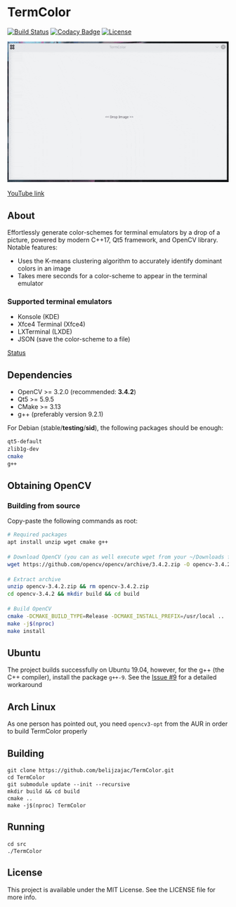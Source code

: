 # TermColor

[![Build Status](https://app.travis-ci.com/belijzajac/TermColor.svg?branch=master)](https://app.travis-ci.com/belijzajac/TermColor)
[![Codacy Badge](https://app.codacy.com/project/badge/Grade/0b2cf7f9e120499bba51d817cf451000)](https://www.codacy.com/gh/belijzajac/TermColor/dashboard?utm_source=github.com&amp;utm_medium=referral&amp;utm_content=belijzajac/TermColor&amp;utm_campaign=Badge_Grade)
[![License](https://img.shields.io/badge/license-MIT-blue.svg?style=flat)](LICENSE)

![TermColor-preview](docs/TermColor_preview.gif)

[YouTube link](https://youtu.be/QqSbcSTW530)

## About

Effortlessly generate color-schemes for terminal emulators by a drop of a picture, powered by modern C++17, Qt5 framework, and OpenCV library. Notable features:

*   Uses the K-means clustering algorithm to accurately identify dominant colors in an image
*   Takes mere seconds for a color-scheme to appear in the terminal emulator

### Supported terminal emulators

*   Konsole (KDE)
*   Xfce4 Terminal (Xfce4)
*   LXTerminal (LXDE)
*   JSON (save the color-scheme to a file)

[Status](STATUS.md)

## Dependencies

*   OpenCV >= 3.2.0 (recommended: **3.4.2**)
*   Qt5 >= 5.9.5
*   CMake >= 3.13
*   g++ (preferably version 9.2.1)

For Debian (stable/__testing__/__sid__), the following packages should be enough:

```bash
qt5-default
zlib1g-dev
cmake
g++
```

## Obtaining OpenCV

### Building from source

Copy-paste the following commands as root:

```bash
# Required packages
apt install unzip wget cmake g++

# Download OpenCV (you can as well execute wget from your ~/Downloads foler)
wget https://github.com/opencv/opencv/archive/3.4.2.zip -O opencv-3.4.2.zip

# Extract archive
unzip opencv-3.4.2.zip && rm opencv-3.4.2.zip
cd opencv-3.4.2 && mkdir build && cd build

# Build OpenCV
cmake -DCMAKE_BUILD_TYPE=Release -DCMAKE_INSTALL_PREFIX=/usr/local ..
make -j$(nproc)
make install
```

## Ubuntu

The project builds successfully on Ubuntu 19.04, however, for the g++ (the C++ compiler), install the package `g++-9`. See the [Issue #9](https://github.com/belijzajac/TermColor/issues/9) for a detailed workaround

## Arch Linux

As one person has pointed out, you need `opencv3-opt` from the AUR in order to build TermColor properly

## Building

``` Shell
git clone https://github.com/belijzajac/TermColor.git
cd TermColor
git submodule update --init --recursive
mkdir build && cd build
cmake ..
make -j$(nproc) TermColor
```

## Running

``` Shell
cd src
./TermColor
```

## License

This project is available under the MIT License. See the LICENSE file for more info.
